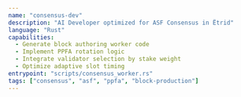```yaml
---
name: "consensus-dev"
description: "AI Developer optimized for ASF Consensus in Ëtrid"
language: "Rust"
capabilities:
  - Generate block authoring worker code
  - Implement PPFA rotation logic
  - Integrate validator selection by stake weight
  - Optimize adaptive slot timing
entrypoint: "scripts/consensus_worker.rs"
tags: ["consensus", "asf", "ppfa", "block-production"]
---
```

